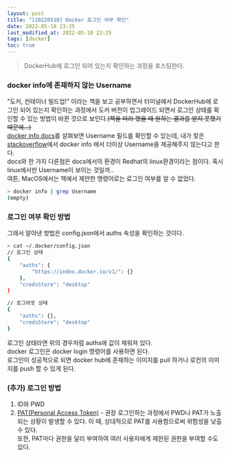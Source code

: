 ```yaml
---
layout: post
title: "[20220510] Docker 로그인 여부 확인"
date: 2022-05-10 23:25
last_modified_at: 2022-05-10 23:25
tags: [docker]
toc: true
---
```


> DockerHub에 로그인 되어 있는지 확인하는 과정을 포스팅한다.

### docker info에 존재하지 않는 Username

"도커, 컨테이너 빌드업!" 이라는 책을 보고 공부하면서 터미널에서 DockerHub에 로그인 되어 있는지 확인하는 과정에서 도커 버전이 업그레이드 되면서 로그인 상태를 확인할 수 있는 방법이 바뀐 것으로 보인다.~~(책을 따라 했을 때 원하는 결과를 얻지 못했기 때문에...)~~  
[docker info docs](https://docs.docker.com/engine/reference/commandline/info/)를 살펴보면 Username 필드를 확인할 수 있는데, 내가 찾은 [stackoverflow](https://stackoverflow.com/questions/29326721/is-there-a-way-to-get-the-docker-hub-username-of-the-current-user)에서 docker info 에서 더이상 Username을 제공해주지 않는다고 한다.  
docs와 한 가지 다른점은 docs에서의 환경이 Redhat의 linux환경이라는 점이다. 혹시 linux에서만 Username이 보이는 것일까..  
여튼, MacOS에서는 책에서 제안한 명령어로는 로그인 여부를 알 수 없었다.  
```zsh
> docker info | grep Username
(empty)
```  

### 로그인 여부 확인 방법

그래서 알아낸 방법은 config.json에서 auths 속성을 확인하는 것이다.  
```zsh
> cat ~/.docker/config.json
// 로그인 상태
{
	"auths": {
		"https://index.docker.io/v1/": {}
	},
	"credsStore": "desktop"
}

// 로그아웃 상태
{
	"auths": {},
	"credsStore": "desktop"
}
```
로그인 상태라면 위의 경우처럼 auths에 값이 채워져 있다.  
docker 로그인은 docker login 명령어를 사용하면 된다.  
로그인이 성공적으로 되면 docker hub에 존재하는 이미지를 pull 하거나 로컨의 이미지를 push 할 수 있게 된다.  

### (추가) 로그인 방법
1. ID와 PWD
2. [PAT(Personal Access Token)](https://docs.docker.com/docker-hub/access-tokens/) - 권장
로그인하는 과정에서 PWD나 PAT가 노출되는 상황이 발생할 수 있다. 이 때, 상대적으로 PAT를 사용함으로써 위험성을 낮출 수 있다.  
또한, PAT마다 권한을 달리 부여하여 여러 사용자에게 제한된 권한을 부여할 수도 있다.
